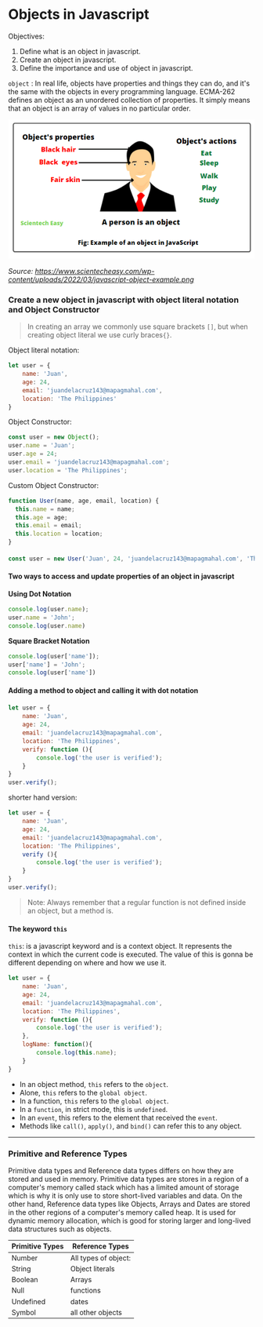 # Objects in Javascript

Objectives:
1. Define what is an object in javascript.
2. Create an object in javascript.
3. Define the importance and use of object in javascript.

`object` : In real life, objects have properties and things they can do, and it's the same with the objects in every programming language. ECMA-262 defines an object as an unordered collection of properties. It simply means that an object is an array of values in no particular order.

![Alt text](image.png)

*Source: https://www.scientecheasy.com/wp-content/uploads/2022/03/javascript-object-example.png*

### Create a new object in javascript with object literal notation and Object Constructor

> In creating an array we commonly use square brackets `[]`, but when creating object literal we use curly braces`{}`.

Object literal notation:
``` js
let user = {
    name: 'Juan',
    age: 24,
    email: 'juandelacruz143@mapagmahal.com',
    location: 'The Philippines'
}
```

Object Constructor:
``` js
const user = new Object();
user.name = 'Juan';
user.age = 24;
user.email = 'juandelacruz143@mapagmahal.com';
user.location = 'The Philippines';
```

Custom Object Constructor:
``` js
function User(name, age, email, location) {
  this.name = name;
  this.age = age;
  this.email = email;
  this.location = location;
}

const user = new User('Juan', 24, 'juandelacruz143@mapagmahal.com', 'The Philippines');
```
#### Two ways to access and update properties of an object in javascript

**Using Dot Notation**
```js
console.log(user.name);
user.name = 'John';
console.log(user.name)
```

**Square Bracket Notation**
```js
console.log(user['name']);
user['name'] = 'John';
console.log(user['name'])
```

#### Adding a method to object and calling it with dot notation
```js
let user = {
    name: 'Juan',
    age: 24,
    email: 'juandelacruz143@mapagmahal.com',
    location: 'The Philippines',
    verify: function (){
        console.log('the user is verified');
    }
}
user.verify();
```

shorter hand version:
``` js
let user = {
    name: 'Juan',
    age: 24,
    email: 'juandelacruz143@mapagmahal.com',
    location: 'The Philippines',
    verify (){
        console.log('the user is verified');
    }
}
user.verify();
```
> Note: Always remember that a regular function is not defined inside an object, but a method is.

#### The keyword `this`
`this`: is a javascript keyword and is a context object. It represents the context in which the current code is executed. The value of this is gonna be different depending on where and how we use it.

```js
let user = {
    name: 'Juan',
    age: 24,
    email: 'juandelacruz143@mapagmahal.com',
    location: 'The Philippines',
    verify: function (){
        console.log('the user is verified');
    },
    logName: function(){
        console.log(this.name);
    }
}
```

- In an object method, `this` refers to the `object`.
- Alone, `this` refers to the `global object`.
- In a function, `this` refers to the `global object`.
- In a `function`, in strict mode, this is `undefined`.
- In an `event`, this refers to the element that received the `event`.
- Methods like `call()`, `apply()`, and `bind()` can refer this to any object.

---
### Primitive and Reference Types
Primitive data types and Reference data types differs on how they are stored and used in memory.
Primitive data types are stores in a region of a computer's memory called stack which has a limited
amount of storage which is why it is only use to store short-lived variables and data. On the other hand,
Reference data types like Objects, Arrays and Dates are stored in the other regions of a computer's memory called heap.
It is used for dynamic memory allocation, which is good for storing larger and long-lived data structures such as objects.

| Primitive Types | Reference Types     |
|-----------------|---------------------|
| Number          | All types of object: |
| String          | Object literals     |
| Boolean         | Arrays              |
| Null            | functions           |
| Undefined       | dates               |
| Symbol          | all other objects   |

